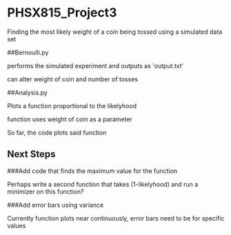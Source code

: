 # PHSX815_Project3

Finding the most likely weight of a coin being tossed using a simulated data set

##Bernoulli.py

performs the simulated experiment and outputs as 'output.txt'

can alter weight of coin and number of tosses

##Analysis.py

Plots a function proportional to the likelyhood

function uses weight of coin as a parameter

So far, the code plots said function

## Next Steps

###Add code that finds the maximum value for the function

Perhaps write a second function that takes (1-likelyhood) and run a minimizer on this function?

###Add error bars using variance

Currently function plots near continuously, error bars need to be for specific values




